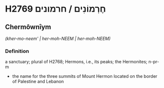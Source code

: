 # H2769 חֶרְמוֹנִים / חרמונים

## Chermôwnîym

_(kher-mo-neem' | her-moh-NEEM | her-moh-NEEM)_

### Definition

a sanctuary; plural of H2768; Hermons, i.e., its peaks; the Hermonites; n-pr-m

- the name for the three summits of Mount Hermon located on the border of Palestine and Lebanon
